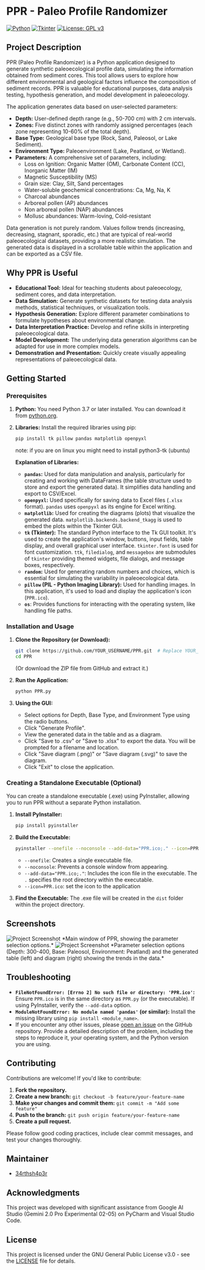 # PPR - Paleo Profile Randomizer

[![Python](https://img.shields.io/badge/python-3.7+-blue.svg)](https://www.python.org/)
[![Tkinter](https://img.shields.io/badge/GUI-Tkinter-green.svg)](https://docs.python.org/3/library/tkinter.html)
[![License: GPL v3](https://img.shields.io/badge/License-GPLv3-blue.svg)](https://www.gnu.org/licenses/gpl-3.0)

## Project Description

PPR (Paleo Profile Randomizer) is a Python application designed to generate synthetic paleoecological profile data, simulating the information obtained from sediment cores. This tool allows users to explore how different environmental and geological factors influence the composition of sediment records. PPR is valuable for educational purposes, data analysis testing, hypothesis generation, and model development in paleoecology.

The application generates data based on user-selected parameters:

*   **Depth:** User-defined depth range (e.g., 50-700 cm) with 2 cm intervals.
*   **Zones:** Five distinct zones with randomly assigned percentages (each zone representing 10-60% of the total depth).
*   **Base Type:** Geological base type (Rock, Sand, Paleosol, or Lake Sediment).
*   **Environment Type:** Paleoenvironment (Lake, Peatland, or Wetland).
*   **Parameters:** A comprehensive set of parameters, including:
    *   Loss on Ignition: Organic Matter (OM), Carbonate Content (CC), Inorganic Matter (IM)
    *   Magnetic Susceptibility (MS)
    *   Grain size: Clay, Silt, Sand percentages
    *   Water-soluble geochemical concentrations: Ca, Mg, Na, K
    *   Charcoal abundances
    *   Arboreal pollen (AP) abundances
    *   Non arboreal pollen (NAP) abundances
    *   Mollusc abundances: Warm-loving, Cold-resistant

Data generation is not purely random.  Values follow trends (increasing, decreasing, stagnant, sporadic, etc.) that are typical of real-world paleoecological datasets, providing a more realistic simulation.  The generated data is displayed in a scrollable table within the application and can be exported as a CSV file.

## Why PPR is Useful

*   **Educational Tool:** Ideal for teaching students about paleoecology, sediment cores, and data interpretation.
*   **Data Simulation:** Generate synthetic datasets for testing data analysis methods, statistical techniques, or visualization tools.
*   **Hypothesis Generation:** Explore different parameter combinations to formulate hypotheses about environmental change.
*   **Data Interpretation Practice:** Develop and refine skills in interpreting paleoecological data.
*   **Model Development:** The underlying data generation algorithms can be adapted for use in more complex models.
*   **Demonstration and Presentation:** Quickly create visually appealing representations of paleoecological data.

## Getting Started

### Prerequisites

1.  **Python:** You need Python 3.7 or later installed.  You can download it from [python.org](https://www.python.org/).
2.  **Libraries:** Install the required libraries using pip:

    ```bash
    pip install tk pillow pandas matplotlib openpyxl
    ```
    note: if you are on linux you might need to install python3-tk (ubuntu)

    **Explanation of Libraries:**

    *   **`pandas`:** Used for data manipulation and analysis, particularly for creating and working with DataFrames (the table structure used to store and export the generated data).  It simplifies data handling and export to CSV/Excel.
    *   **`openpyxl`:**  Used specifically for saving data to Excel files (`.xlsx` format). `pandas` uses `openpyxl` as its engine for Excel writing.
    *   **`matplotlib`:** Used for creating the diagrams (plots) that visualize the generated data.  `matplotlib.backends.backend_tkagg` is used to embed the plots within the Tkinter GUI.
    *   **`tk` (Tkinter):**  The standard Python interface to the Tk GUI toolkit. It's used to create the application's window, buttons, input fields, table display, and overall graphical user interface.  `tkinter.font` is used for font customization. `ttk`, `filedialog`, and `messagebox` are submodules of `tkinter` providing themed widgets, file dialogs, and message boxes, respectively.
    *   **`random`:** Used for generating random numbers and choices, which is essential for simulating the variability in paleoecological data.
    *   **`pillow` (PIL - Python Imaging Library):** Used for handling images. In this application, it's used to load and display the application's icon (`PPR.ico`).
     * **`os`**: Provides functions for interacting with the operating system, like handling file paths.

### Installation and Usage

1.  **Clone the Repository (or Download):**
    ```bash
    git clone https://github.com/YOUR_USERNAME/PPR.git  # Replace YOUR_USERNAME
    cd PPR
    ```
    (Or download the ZIP file from GitHub and extract it.)

2.  **Run the Application:**

    ```bash
    python PPR.py
    ```

3.  **Using the GUI:**
    *   Select options for Depth, Base Type, and Environment Type using the radio buttons.
    *   Click "Generate Profile".
    *   View the generated data in the table and as a diagram.
    *   Click "Save to .csv" or "Save to .xlsx" to export the data.  You will be prompted for a filename and location.
    *   Click "Save diagram (.png)" or "Save diagram (.svg)" to save the diagram.
    *   Click "Exit" to close the application.

### Creating a Standalone Executable (Optional)

You can create a standalone executable (.exe) using PyInstaller, allowing you to run PPR without a separate Python installation.

1.  **Install PyInstaller:**

    ```bash
    pip install pyinstaller
    ```

2.  **Build the Executable:**

    ```bash
    pyinstaller --onefile --noconsole --add-data="PPR.ico;." --icon=PPR.ico PPR.py
    ```
    *   `--onefile`: Creates a single executable file.
    *   `--noconsole`: Prevents a console window from appearing.
    *   `--add-data="PPR.ico;."`: Includes the icon file in the executable. The `.` specifies the root directory within the executable.
    *   `--icon=PPR.ico`: set the icon to the application

3.  **Find the Executable:** The .exe file will be created in the `dist` folder within the project directory.

## Screenshots

<img src="main_window.png" alt="Project Screenshot" style="max-width: 100%; height: auto;">
*Main window of PPR, showing the parameter selection options.*

<img src="table_diagram.png" alt="Project Screenshot" style="max-width: 60%; height: auto;">
*Parameter selection options (Depth: 300-400, Base: Paleosol, Environment: Peatland) and the generated table (left) and diagram (right) showing the trends in the data.*

## Troubleshooting

*   **`FileNotFoundError: [Errno 2] No such file or directory: 'PPR.ico'`:** Ensure `PPR.ico` is in the same directory as `PPR.py` (or the executable).  If using PyInstaller, verify the `--add-data` option.
*   **`ModuleNotFoundError: No module named 'pandas'` (or similar):**  Install the missing library using `pip install <module_name>`.
*   If you encounter any other issues, please [open an issue](https://github.com/34rthsh4p3r/PPR/issues) on the GitHub repository.  Provide a detailed description of the problem, including the steps to reproduce it, your operating system, and the Python version you are using.

## Contributing

Contributions are welcome!  If you'd like to contribute:

1.  **Fork the repository.**
2.  **Create a new branch:** `git checkout -b feature/your-feature-name`
3.  **Make your changes and commit them:** `git commit -m "Add some feature"`
4.  **Push to the branch:** `git push origin feature/your-feature-name`
5.  **Create a pull request.**

Please follow good coding practices, include clear commit messages, and test your changes thoroughly.

## Maintainer

*   [34rthsh4p3r](https://github.com/34rthsh4p3r)

## Acknowledgments

This project was developed with significant assistance from Google AI Studio (Gemini 2.0 Pro Experimental 02-05) on PyCharm and Visual Studio Code.

## License

This project is licensed under the GNU General Public License v3.0 - see the [LICENSE](documents/LICENSE) file for details.
